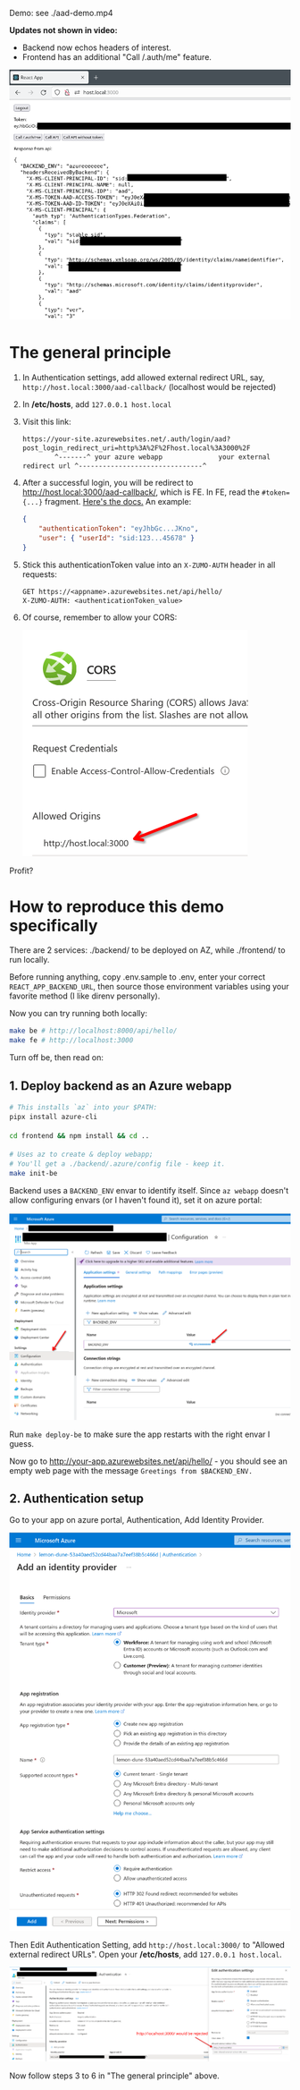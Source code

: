 Demo: see ./aad-demo.mp4

**Updates not shown in video:**

- Backend now echos headers of interest.
- Frontend has an additional "Call /.auth/me" feature.

![](00-ui.png)

# The general principle

1. In Authentication settings, add allowed external redirect URL, say,
   `http://host.local:3000/aad-callback/` (localhost would be rejected)
2. In **/etc/hosts**, add `127.0.0.1 host.local`
3. Visit this link:

    ```
    https://your-site.azurewebsites.net/.auth/login/aad?post_login_redirect_uri=http%3A%2F%2Fhost.local%3A3000%2F
            ^-------^ your azure webapp              your external redirect url ^-------------------------------^
    ```

4. After a successful login, you will be redirect to
   http://host.local:3000/aad-callback/, which is FE.
   In FE, read the `#token={...}` fragment. [Here's the docs.][doc1]
   An example:

    ```json
    {
        "authenticationToken": "eyJhbGc...JKno",
        "user": { "userId": "sid:123...45678" }
    }
    ```

5. Stick this authenticationToken value into an `X-ZUMO-AUTH` header in all
   requests:
    ```
    GET https://<appname>.azurewebsites.net/api/hello/
    X-ZUMO-AUTH: <authenticationToken_value>
    ```

6. Of course, remember to allow your CORS:

    ![](04-cors.png)

Profit?


# How to reproduce this demo specifically

There are 2 services: ./backend/ to be deployed on AZ, while ./frontend/ to run
locally.

Before running anything, copy .env.sample to .env, enter your correct
`REACT_APP_BACKEND_URL`, then source those environment variables using your
favorite method (I like direnv personally).

Now you can try running both locally:

```sh
make be # http://localhost:8000/api/hello/
make fe # http://localhost:3000
```

Turn off be, then read on:

## 1. Deploy backend as an Azure webapp

```sh
# This installs `az` into your $PATH:
pipx install azure-cli

cd frontend && npm install && cd ..

# Uses az to create & deploy webapp;
# You'll get a ./backend/.azure/config file - keep it.
make init-be
```

Backend uses a `BACKEND_ENV` envar to identify itself.
Since `az webapp` doesn't allow configuring envars (or I haven't found it),
set it on azure portal:

![](01-envar.png)

Run `make deploy-be` to make sure the app restarts with the right envar I
guess.

Now go to http://your-app.azurewebsites.net/api/hello/ - you should see an
empty web page with the message `Greetings from $BACKEND_ENV.`

## 2. Authentication setup

Go to your app on azure portal, Authentication, Add Identity Provider.

![](02-add-idp.png)

Then Edit Authentication Setting, add `http://host.local:3000/` to "Allowed
external redirect URLs". Open your **/etc/hosts**, add `127.0.0.1 host.local`.

![](03-callback-url.png)

Now follow steps 3 to 6 in "The general principle" above.

[doc1]: https://learn.microsoft.com/en-us/azure/app-service/configure-authentication-customize-sign-in-out#use-multiple-sign-in-providers
